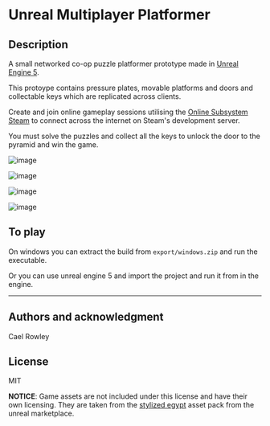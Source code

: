 # Unreal Multiplayer Platformer


## Description

A small networked co-op puzzle platformer prototype made in [Unreal Engine 5](https://www.unrealengine.com/en-US/unreal-engine-5). 

This protoype contains pressure plates, movable platforms and doors and collectable keys which are replicated across clients.

Create and join online gameplay sessions utilising the [Online Subsystem Steam](https://docs.unrealengine.com/5.0/en-US/online-subsystem-steam-interface-in-unreal-engine/) to connect across the internet on Steam's development server.

You must solve the puzzles and collect all the keys to unlock the door to the pyramid and win the game.

![image](https://github.com/CaelRowley/ue-multiplayer-platformer/assets/9076746/ffe90983-c3af-4c14-8478-a8f69c693bfe)

![image](https://github.com/CaelRowley/ue-multiplayer-platformer/assets/9076746/187af880-0fed-4a62-af5a-f1684d72c782)

![image](https://github.com/CaelRowley/ue-multiplayer-platformer/assets/9076746/77054de7-0eb1-4b63-94e6-20641bd3915f)

![image](https://github.com/CaelRowley/ue-multiplayer-platformer/assets/9076746/64b08de8-a51d-4b2c-977c-71bf29057b81)

## To play

On windows you can extract the build from `export/windows.zip` and run the executable.

Or you can use unreal engine 5 and import the project and run it from in the engine.

***

## Authors and acknowledgment
Cael Rowley

## License
MIT

<b>NOTICE</b>: Game assets are not included under this license and have their own licensing. They are taken from the [stylized egypt](https://unrealengine.com/marketplace/en-US/product/stylized-egypt) asset pack from the unreal marketplace.
